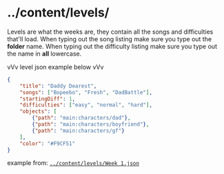 # ../content/levels/
Levels are what the weeks are, they contain all the songs and difficulties that'll load.
When typing out the song listing make sure you type out the **folder** name.
When typing out the difficulty listing make sure you type out the name in **all** lowercase.

vVv level json example below vVv
```json
{
	"title": "Daddy Dearest",
	"songs": ["Bopeebo", "Fresh", "DadBattle"],
	"startingDiff": 1,
	"difficulties": ["easy", "normal", "hard"],
	"objects": [
		{"path": "main:characters/dad"},
		{"path": "main:characters/boyfriend"},
		{"path": "main:characters/gf"}
	],
	"color": "#F9CF51"
}
```
example from: [`../content/levels/Week 1.json`](/engine/assets/content/levels/Week%201.json)